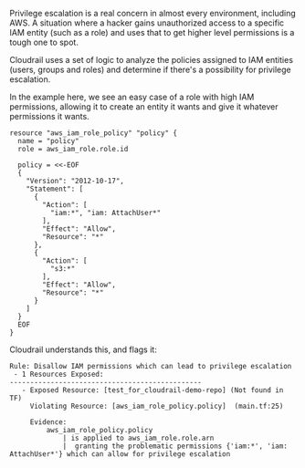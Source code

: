 Privilege escalation is a real concern in almost every environment, including AWS.
A situation where a hacker gains unauthorized access to a specific IAM entity (such as a role)
and uses that to get higher level permissions is a tough one to spot.

Cloudrail uses a set of logic to analyze the policies assigned to IAM entities (users, groups and roles)
and determine if there's a possibility for privilege escalation.

In the example here, we see an easy case of a role with high IAM permissions,
allowing it to create an entity it wants and give it whatever permissions it wants.


```hcl
resource "aws_iam_role_policy" "policy" {
  name = "policy"
  role = aws_iam_role.role.id

  policy = <<-EOF
  {
    "Version": "2012-10-17",
    "Statement": [
      {
        "Action": [
          "iam:*", "iam: AttachUser*"
        ],
        "Effect": "Allow",
        "Resource": "*"
      },
      {
        "Action": [
          "s3:*"
        ],
        "Effect": "Allow",
        "Resource": "*"
      }
    ]
  }
  EOF
}
```

Cloudrail understands this, and flags it:

```
Rule: Disallow IAM permissions which can lead to privilege escalation
 - 1 Resources Exposed:
-----------------------------------------------
   - Exposed Resource: [test_for_cloudrail-demo-repo] (Not found in TF)
     Violating Resource: [aws_iam_role_policy.policy]  (main.tf:25)

     Evidence:
         aws_iam_role_policy.policy
             | is applied to aws_iam_role.role.arn
             |  granting the problematic permissions {'iam:*', 'iam: AttachUser*'} which can allow for privilege escalation

```